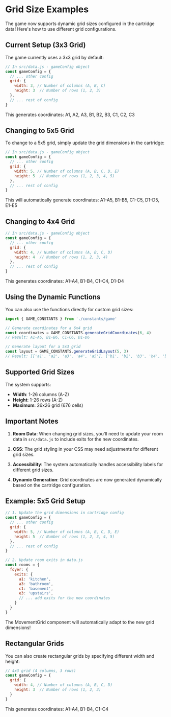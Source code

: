 # Grid Size Examples

The game now supports dynamic grid sizes configured in the cartridge data! Here's how to use different grid configurations.

## Current Setup (3x3 Grid)

The game currently uses a 3x3 grid by default:

```javascript
// In src/data.js - gameConfig object
const gameConfig = {
  // ... other config
  grid: {
    width: 3, // Number of columns (A, B, C)
    height: 3  // Number of rows (1, 2, 3)
  },
  // ... rest of config
}
```

This generates coordinates: A1, A2, A3, B1, B2, B3, C1, C2, C3

## Changing to 5x5 Grid

To change to a 5x5 grid, simply update the grid dimensions in the cartridge:

```javascript
// In src/data.js - gameConfig object
const gameConfig = {
  // ... other config
  grid: {
    width: 5, // Number of columns (A, B, C, D, E)
    height: 5  // Number of rows (1, 2, 3, 4, 5)
  },
  // ... rest of config
}
```

This will automatically generate coordinates: A1-A5, B1-B5, C1-C5, D1-D5, E1-E5

## Changing to 4x4 Grid

```javascript
// In src/data.js - gameConfig object
const gameConfig = {
  // ... other config
  grid: {
    width: 4, // Number of columns (A, B, C, D)
    height: 4  // Number of rows (1, 2, 3, 4)
  },
  // ... rest of config
}
```

This generates coordinates: A1-A4, B1-B4, C1-C4, D1-D4

## Using the Dynamic Functions

You can also use the functions directly for custom grid sizes:

```javascript
import { GAME_CONSTANTS } from './constants/game'

// Generate coordinates for a 6x4 grid
const coordinates = GAME_CONSTANTS.generateGridCoordinates(6, 4)
// Result: A1-A6, B1-B6, C1-C6, D1-D6

// Generate layout for a 5x3 grid
const layout = GAME_CONSTANTS.generateGridLayout(5, 3)
// Result: [['a1', 'a2', 'a3', 'a4', 'a5'], ['b1', 'b2', 'b3', 'b4', 'b5'], ['c1', 'c2', 'c3', 'c4', 'c5']]
```

## Supported Grid Sizes

The system supports:
- **Width**: 1-26 columns (A-Z)
- **Height**: 1-26 rows (A-Z)
- **Maximum**: 26x26 grid (676 cells)

## Important Notes

1. **Room Data**: When changing grid sizes, you'll need to update your room data in `src/data.js` to include exits for the new coordinates.

2. **CSS**: The grid styling in your CSS may need adjustments for different grid sizes.

3. **Accessibility**: The system automatically handles accessibility labels for different grid sizes.

4. **Dynamic Generation**: Grid coordinates are now generated dynamically based on the cartridge configuration.

## Example: 5x5 Grid Setup

```javascript
// 1. Update the grid dimensions in cartridge config
const gameConfig = {
  // ... other config
  grid: {
    width: 5, // Number of columns (A, B, C, D, E)
    height: 5  // Number of rows (1, 2, 3, 4, 5)
  },
  // ... rest of config
}

// 2. Update room exits in data.js
const rooms = {
  foyer: {
    exits: {
      a1: 'kitchen',
      a3: 'bathroom',
      c1: 'basement',
      e3: 'upstairs',
      // ... add exits for the new coordinates
    }
  }
}
```

The MovementGrid component will automatically adapt to the new grid dimensions!

## Rectangular Grids

You can also create rectangular grids by specifying different width and height:

```javascript
// 4x3 grid (4 columns, 3 rows)
const gameConfig = {
  grid: {
    width: 4, // Number of columns (A, B, C, D)
    height: 3  // Number of rows (1, 2, 3)
  }
}
```

This generates coordinates: A1-A4, B1-B4, C1-C4
